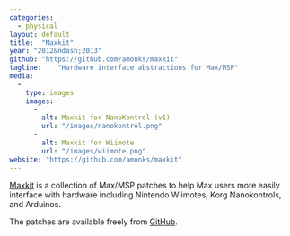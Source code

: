 ```yaml
---
categories:
  - physical
layout: default
title:  "Maxkit"
year: "2012&ndash;2013"
github: "https://github.com/amonks/maxkit"
tagline:    "Hardware interface abstractions for Max/MSP"
media:
  -
    type: images
    images:
      -
        alt: Maxkit for NanoKontrol (v1)
        url: "/images/nanokontrol.png"
      -
        alt: Maxkit for Wiimote
        url: "/images/wiimote.png"
website: "https://github.com/amonks/maxkit"
---
```

<a href="https://github.com/amonks/maxkit">Maxkit</a> is a collection of Max/MSP patches to help Max users more easily interface with hardware including Nintendo Wiimotes, Korg Nanokontrols, and Arduinos.

The patches are available freely from <a href="https://github.com/amonks/maxkit">GitHub</a>.
